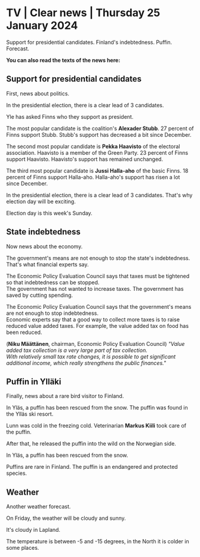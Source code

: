 # TV \| Clear news \| Thursday 25 January 2024

Support for presidential candidates. Finland's indebtedness. Puffin. Forecast.

**You can also read the texts of the news here:**

## Support for presidential candidates

First, news about politics.

In the presidential election, there is a clear lead of 3 candidates.

Yle has asked Finns who they support as president.

The most popular candidate is the coalition's **Alexader Stubb**. 27 percent of Finns support Stubb. Stubb's support has decreased a bit since December.

The second most popular candidate is **Pekka Haavisto** of the electoral association. Haavisto is a member of the Green Party. 23 percent of Finns support Haavisto. Haavisto's support has remained unchanged.

The third most popular candidate is **Jussi Halla-aho** of the basic Finns. 18 percent of Finns support Halla-aho. Halla-aho's support has risen a lot since December.

In the presidential election, there is a clear lead of 3 candidates. That's why election day will be exciting.

Election day is this week's Sunday.

## State indebtedness

Now news about the economy.

The government's means are not enough to stop the state's indebtedness. That's what financial experts say.

The Economic Policy Evaluation Council says that taxes must be tightened so that indebtedness can be stopped.\
The government has not wanted to increase taxes. The government has saved by cutting spending.

The Economic Policy Evaluation Council says that the government's means are not enough to stop indebtedness.\
Economic experts say that a good way to collect more taxes is to raise reduced value added taxes. For example, the value added tax on food has been reduced.

(**Niku Määttänen**, chairman, Economic Policy Evaluation Council) *"Value added tax collection is a very large part of tax collection.\
With relatively small tax rate changes, it is possible to get significant additional income, which really strengthens the public finances."*

## Puffin in Ylläki

Finally, news about a rare bird visitor to Finland.

In Yläs, a puffin has been rescued from the snow. The puffin was found in the Ylläs ski resort.

Lunn was cold in the freezing cold. Veterinarian **Markus Kiili** took care of the puffin.

After that, he released the puffin into the wild on the Norwegian side.

In Yläs, a puffin has been rescued from the snow.

Puffins are rare in Finland. The puffin is an endangered and protected species.

## Weather

Another weather forecast.

On Friday, the weather will be cloudy and sunny.

It's cloudy in Lapland.

The temperature is between -5 and -15 degrees, in the North it is colder in some places.


